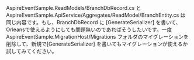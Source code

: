 AspireEventSample.ReadModels/BranchDbRecord.cs と
AspireEventSample.ApiService/Aggregates/ReadModel/BranchEntity.cs
は同じ内容です。もし、BranchDbRecord に [GenerateSerializer] を書いて、Orleansで使えるようにしても問題無いのであればそうしたいです。一度
AspireEventSample.MigrationHost/Migrations 
フォルダのマイグレーションを削除して、新規で[GenerateSerializer] を書いてもマイグレーションが使えるか試してみてください。
